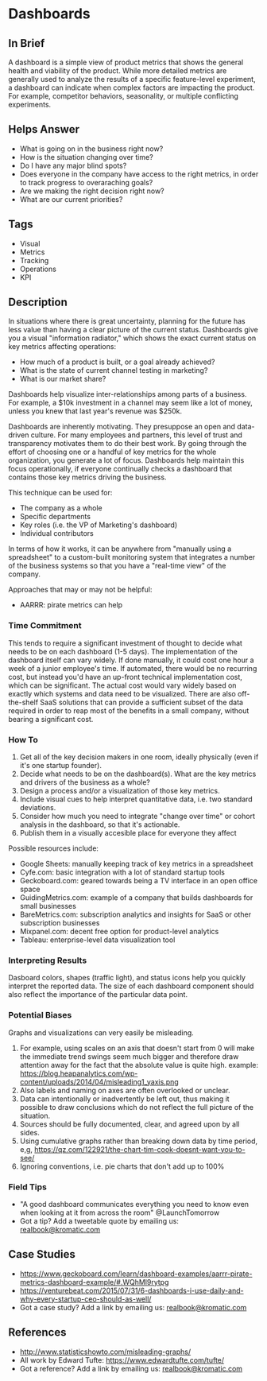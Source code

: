 # Dashboards

## In Brief

A dashboard is a simple view of product metrics that shows the general health and viability of the product. While more detailed metrics are generally used to analyze the results of a specific feature-level experiment, a dashboard can indicate when complex factors are impacting the product. For example, competitor behaviors, seasonality, or multiple conflicting experiments.

## Helps Answer
 * What is going on in the business right now?
 * How is the situation changing over time?
 * Do I have any major blind spots? 
 * Does everyone in the company have access to the right metrics, in order to track progress to overaraching goals?
 * Are we making the right decision right now?
 * What are our current priorities?

## Tags
 * Visual
 * Metrics
 * Tracking
 * Operations
 * KPI

## Description

In situations where there is great uncertainty, planning for the future has less value than having a clear picture of the current status. Dashboards give you a visual "information radiator," which shows the exact current status on key metrics affecting operations: 

* How much of a product is built, or a goal already achieved?
* What is the state of current channel testing in marketing? 
* What is our market share?

Dashboards help visualize inter-relationships among parts of a business. For example, a $10k investment in a channel may seem like a lot of money, unless you knew that last year's revenue was $250k. 

Dashboards are inherently motivating. They presuppose an open and data-driven culture. For many employees and partners, this level of trust and transparency motivates them to do their best work. By going through the effort of choosing one or a handful of key metrics for the whole organization, you generate a lot of focus. Dashboards help maintain this focus operationally, if everyone continually checks a dashboard that contains those key metrics driving the business. 

This technique can be used for:
* The company as a whole
* Specific departments
* Key roles (i.e. the VP of Marketing's dashboard)
* Individual contributors

In terms of how it works, it can be anywhere from  "manually using a spreadsheet" to a custom-built monitoring system that integrates a number of the business systems so that you have a "real-time view" of the company. 

Approaches that may or may not be helpful: 
* AARRR: pirate metrics can help 

### Time Commitment

This tends to require a significant investment of thought to decide what needs to be on each dashboard (1-5 days). The implementation of the dashboard itself can vary widely. If done manually, it could cost one hour a week of a junior employee's time. If automated, there would be no recurring cost, but instead you'd have an up-front technical implementation cost, which can be significant. The actual cost would vary widely based on exactly which systems and data need to be visualized. There are also off-the-shelf SaaS solutions that can provide a sufficient subset of the data required in order to reap most of the benefits in a small company, without bearing a significant cost. 

### How To

1. Get all of the key decision makers in one room, ideally physically (even if it's one startup founder).
2. Decide what needs to be on the dashboard(s). What are the key metrics and drivers of the business as a whole? 
3. Design a process and/or a visualization of those key metrics. 
4. Include visual cues to help interpret quantitative data, i.e. two standard deviations. 
5. Consider how much you need to integrate "change over time" or cohort analysis in the dashboard, so that it's actionable. 
6. Publish them in a visually accesible place for everyone they affect

Possible resources include:
* Google Sheets: manually keeping track of key metrics in a spreadsheet
* Cyfe.com: basic integration with a lot of standard startup tools
* Geckoboard.com: geared towards being a TV interface in an open office space
* GuidingMetrics.com: example of a company that builds dashboards for small businesses
* BareMetrics.com: subscription analytics and insights for SaaS or other subscription businesses
* Mixpanel.com: decent free option for product-level analytics
* Tableau: enterprise-level data visualization tool

### Interpreting Results

Dasboard colors, shapes (traffic light), and status icons help you quickly interpret the reported data. The size of each dashboard component should also reflect the importance of the particular data point. 

### Potential Biases

Graphs and visualizations can very easily be misleading. 
1. For example, using scales on an axis that doesn't start from 0 will make the immediate trend swings seem much bigger and therefore draw attention away for the fact that the absolute value is quite high. example: https://blog.heapanalytics.com/wp-content/uploads/2014/04/misleading1_yaxis.png
2. Also labels and naming on axes are often overlooked or unclear. 
3. Data can intentionally or inadvertently be left out, thus making it possible to draw conclusions which do not reflect the full picture of the situation. 
4. Sources should be fully documented, clear, and agreed upon by all sides.
5. Using cumulative graphs rather than breaking down data by time period, e,g, https://qz.com/122921/the-chart-tim-cook-doesnt-want-you-to-see/
6. Ignoring conventions, i.e. pie charts that don't add up to 100%

### Field Tips
* "A good dashboard communicates everything you need to know even when looking at it from across the room" @LaunchTomorrow
* Got a tip? Add a tweetable quote by emailing us: [realbook@kromatic.com](mailto:realbook@kromatic.com)

## Case Studies
* https://www.geckoboard.com/learn/dashboard-examples/aarrr-pirate-metrics-dashboard-example/#.WQhMl9rytpg
* https://venturebeat.com/2015/07/31/6-dashboards-i-use-daily-and-why-every-startup-ceo-should-as-well/
* Got a case study? Add a link by emailing us: [realbook@kromatic.com](mailto:realbook@kromatic.com) 
  
## References
* http://www.statisticshowto.com/misleading-graphs/
* All work by Edward Tufte: https://www.edwardtufte.com/tufte/
* Got a reference? Add a link by emailing us: [realbook@kromatic.com](realbook@kromatic.com)